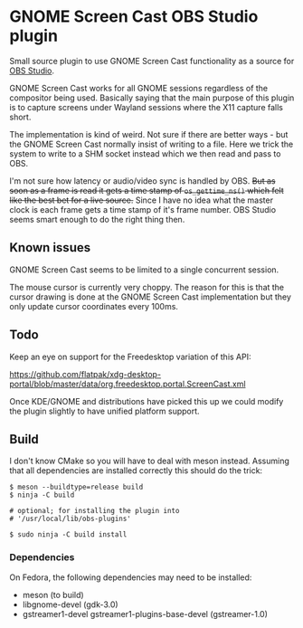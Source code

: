 # GNOME Screen Cast OBS Studio plugin

Small source plugin to use GNOME Screen Cast functionality as a source for [OBS
Studio][1].

GNOME Screen Cast works for all GNOME sessions regardless of the compositor
being used. Basically saying that the main purpose of this plugin is to capture
screens under Wayland sessions where the X11 capture falls short.

The implementation is kind of weird. Not sure if there are better ways - but the
GNOME Screen Cast normally insist of writing to a file. Here we trick the system
to write to a SHM socket instead which we then read and pass to OBS.

I'm not sure how latency or audio/video sync is handled by OBS. ~~But as soon as
a frame is read it gets a time stamp of `os_gettime_ns()` which felt like the
best bet for a live source.~~ Since I have no idea what the master clock is each
frame gets a time stamp of it's frame number. OBS Studio seems smart enough to
do the right thing then.

[1]: https://obsproject.com/

## Known issues

GNOME Screen Cast seems to be limited to a single concurrent session.

The mouse cursor is currently very choppy. The reason for this is that the
cursor drawing is done at the GNOME Screen Cast implementation but they only
update cursor coordinates every 100ms.

## Todo

Keep an eye on support for the Freedesktop variation of this API:

https://github.com/flatpak/xdg-desktop-portal/blob/master/data/org.freedesktop.portal.ScreenCast.xml

Once KDE/GNOME and distributions have picked this up we could modify the plugin
slightly to have unified platform support.

## Build

I don't know CMake so you will have to deal with meson instead. Assuming that
all dependencies are installed correctly this should do the trick:

```shell
$ meson --buildtype=release build
$ ninja -C build

# optional; for installing the plugin into
# '/usr/local/lib/obs-plugins'

$ sudo ninja -C build install
```

### Dependencies

On Fedora, the following dependencies may need to be installed:

* meson (to build)
* libgnome-devel (gdk-3.0)
* gstreamer1-devel gstreamer1-plugins-base-devel (gstreamer-1.0)
